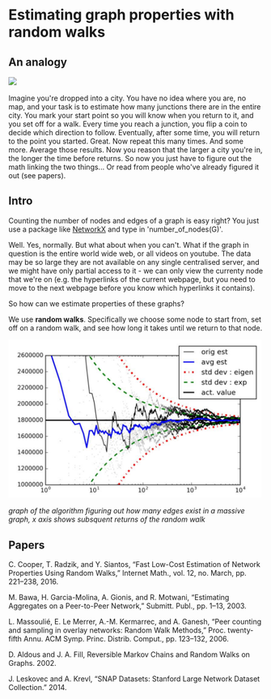 # Estimating graph properties with random walks

## An analogy

<img width="500" src="city_aerial_01.jpg">

Imagine you're dropped into a city. You have no idea where you are, no map, and your task is to estimate how many junctions there are in the entire city. You mark your start point so you will know when you return to it, and you set off for a walk. Every time you reach a junction, you flip a coin to decide which direction to follow. Eventually, after some time, you will return to the point you started. Great. Now repeat this many times. And some more. Average those results. Now you reason that the larger a city you're in, the longer the time before returns. So now you just have to figure out the math linking the two things... Or read from people who've already figured it out (see papers).

## Intro
Counting the number of nodes and edges of a graph is easy right? You just use a package like [NetworkX](https://networkx.github.io/documentation/networkx-1.10/reference/functions.html) and type in 'number_of_nodes(G)'.

Well. Yes, normally. But what about when you can't. What if the graph in question is the entire world wide web, or all videos on youtube. The data may be so large they are not available on any single centralised server, and we might have only partial access to it - we can only view the currenty node that we're on (e.g. the hyperlinks of the current webpage, but you need to move to the next webpage before you know which hyperlinks it contains).

So how can we estimate properties of these graphs?

We use __random walks__. Specifically we choose some node to start from, set off on a random walk, and see how long it takes until we return to that node.

<img width="500" alt="portfolio_view" src="rand_walk_visual_1.png">

_graph of the algorithm figuring out how many edges exist in a massive graph, x axis shows subsquent returns of the random walk_

## Papers

C. Cooper, T. Radzik, and Y. Siantos, “Fast Low-Cost Estimation of Network Properties Using Random Walks,” Internet Math., vol. 12, no. March, pp. 221–238, 2016.

M. Bawa, H. Garcia-Molina, A. Gionis, and R. Motwani, “Estimating Aggregates on a Peer-to-Peer Network,” Submitt. Publ., pp. 1–13, 2003.

L. Massoulié, E. Le Merrer, A.-M. Kermarrec, and A. Ganesh, “Peer counting and sampling in overlay networks: Random Walk Methods,” Proc. twenty-fifth Annu. ACM Symp. Princ. Distrib. Comput., pp. 123–132, 2006.

D. Aldous and J. A. Fill, Reversible Markov Chains and Random Walks on Graphs. 2002.

J. Leskovec and A. Krevl, “SNAP Datasets: Stanford Large Network Dataset Collection.” 2014.

